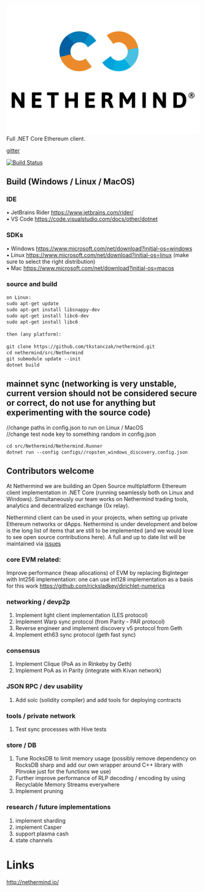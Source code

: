 <img src="Nethermind.png" width="600">
Full .NET Core Ethereum client.

[gitter](https://gitter.im/nethermindeth/nethermind?utm_source=share-link&utm_medium=link&utm_campaign=share-link)

[![Build Status](https://travis-ci.org/NethermindEth/nethermind.svg?branch=master)](https://travis-ci.org/NethermindEth/nethermind)

## Build (Windows / Linux / MacOS)

### IDE
•	JetBrains Rider https://www.jetbrains.com/rider/<br/>
•	VS Code https://code.visualstudio.com/docs/other/dotnet<br/>

### SDKs
•	Windows https://www.microsoft.com/net/download?initial-os=windows<br/>
•	Linux https://www.microsoft.com/net/download?initial-os=linux (make sure to select the right distribution)<br/>
•	Mac https://www.microsoft.com/net/download?initial-os=macos<br/>

### source and build

```
on Linux:
sudo apt-get update
sudo apt-get install libsnappy-dev
sudo apt-get install libc6-dev
sudo apt-get install libc6

then (any platform):

git clone https://github.com/tkstanczak/nethermind.git
cd nethermind/src/Nethermind
git submodule update --init
dotnet build
```

## mainnet sync (networking is very unstable, current version should not be considered secure or correct, do not use for anything but experimenting with the source code)

//change paths in config.json to run on Linux / MacOS<br/>
//change test node key to something random in config.json<br/>
```
cd src/Nethermind/Nethermind.Runner
dotnet run --config configs//ropsten_windows_discovery.config.json
```

## Contributors welcome
At Nethermind we are building an Open Source multiplatform Ethereum client implementation in .NET Core (running seamlessly both on Linux and Windows). Simultaneously our team works on Nethermind trading tools, analytics and decentralized exchange (0x relay).

Nethermind client can be used in your projects, when setting up private Ethereum networks or dApps. Nethermind is under development and below is the long list of items that are still to be implemented (and we would love to see open source contributions here). A full and up to date list will be maintained via [issues](https://github.com/tkstanczak/nethermind/issues)

### core EVM related:
Improve performance (heap allocations) of EVM by replacing BigInteger with Int256 implementation: one can use int128 implementation as a basis for this work
https://github.com/ricksladkey/dirichlet-numerics

### networking / devp2p
1) Implement light client implementation (LES protocol)
2) Implement Warp sync protocol (from Parity - PAR protocol)
3) Reverse engineer and implement discovery v5 protocol from Geth
4) Implement eth63 sync protocol (geth fast sync)

### consensus
1) Implement Clique (PoA as in Rinkeby by Geth)
2) Implement PoA as in Parity (integrate with Kivan network)

### JSON RPC / dev usability
1) Add solc (solidity compiler) and add tools for deploying contracts

### tools / private network
1) Test sync processes with Hive tests

### store / DB
1) Tune RocksDB to limit memory usage (possibly remove dependency on RocksDB sharp and add our own wrapper around C++ library with PInvoke just for the functions we use)
2) Further improve performance of RLP decoding / encoding by using Recyclable Memory Streams everywhere
3) Implement pruning

### research / future implementations
1) implement sharding
2) implement Casper
3) support plasma cash
4) state channels

# Links
http://nethermind.io/

